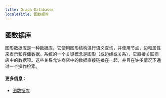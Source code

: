 ```yaml
---
title: Graph Databases
localeTitle: 图数据库
---
```

## 图数据库

图形数据库是一种数据库，它使用图形结构进行语义查询，并使用节点，边和属性来表示和存储数据。系统的一个关键概念是图形（或边缘或关系），它直接关联商店中的数据项。这些关系允许商店中的数据直接链接在一起，并且在许多情况下通过一个操作检索。

#### 更多信息：

*   [图数据库](https://en.wikipedia.org/wiki/Graph_database)